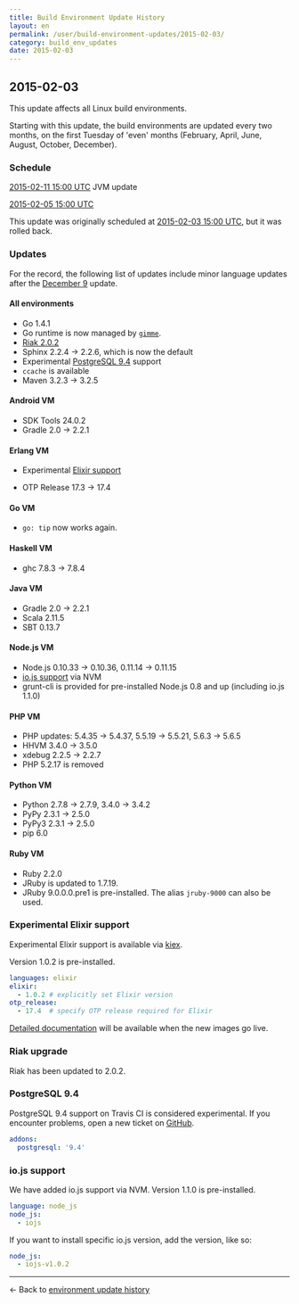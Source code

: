 ```yaml
---
title: Build Environment Update History
layout: en
permalink: /user/build-environment-updates/2015-02-03/
category: build_env_updates
date: 2015-02-03
---
```


## 2015-02-03

This update affects all Linux build environments.

Starting with this update, the build environments are updated
every two months, on the first Tuesday of 'even' months
(February, April, June, August, October, December).

### Schedule

[2015-02-11 15:00 UTC](http://everytimezone.com/#2015-2-11,180,cn3) JVM update

[2015-02-05 15:00 UTC](http://everytimezone.com/#2015-2-5,180,cn3)

<div class="note-box">
This update was originally scheduled at <a href="http://everytimezone.com/#2015-2-3,180,cn3">
2015-02-03 15:00 UTC</a>,
but it was rolled back.
</div>

### Updates

For the record, the following list of updates include minor language updates
after the [December 9](../2014-12-09/) update.

#### All environments

- Go 1.4.1
- Go runtime is now managed by [`gimme`](https://github.com/meatballhat/gimme).
- [Riak 2.0.2](#riak_update)
- Sphinx 2.2.4 → 2.2.6, which is now the default
- Experimental [PostgreSQL 9.4](#postgresql_94) support
- `ccache` is available
- Maven 3.2.3 → 3.2.5

#### Android VM

- SDK Tools 24.0.2
- Gradle 2.0 → 2.2.1

#### Erlang VM

- Experimental [Elixir support](#elixir)

- OTP Release 17.3 → 17.4

#### Go VM

- `go: tip` now works again.

#### Haskell VM

- ghc 7.8.3 → 7.8.4

#### Java VM

- Gradle 2.0 → 2.2.1
- Scala 2.11.5
- SBT 0.13.7

#### Node.js VM

- Node.js 0.10.33 → 0.10.36, 0.11.14 → 0.11.15
- [io.js support](#iojs_support) via NVM
- grunt-cli is provided for pre-installed Node.js 0.8 and up (including io.js 1.1.0)

#### PHP VM

- PHP updates: 5.4.35 → 5.4.37, 5.5.19 → 5.5.21, 5.6.3 → 5.6.5
- HHVM 3.4.0 → 3.5.0
- xdebug 2.2.5 → 2.2.7
- PHP 5.2.17 is removed

#### Python VM

- Python 2.7.8 → 2.7.9, 3.4.0 → 3.4.2
- PyPy 2.3.1 → 2.5.0
- PyPy3 2.3.1 → 2.5.0
- pip 6.0

#### Ruby VM

- Ruby 2.2.0
- JRuby is updated to 1.7.19.
- JRuby 9.0.0.0.pre1 is pre-installed. The alias `jruby-9000` can also be used.

### Experimental <a name="elixir">Elixir support</a>

Experimental Elixir support is available via [kiex](https://github.com/taylor/kiex).

Version 1.0.2 is pre-installed.

```yaml
languages: elixir
elixir:
  - 1.0.2 # explicitly set Elixir version
otp_release:
  - 17.4  # specify OTP release required for Elixir
```

[Detailed documentation](/user/languages/elixir) will be available when
the new images go live.

### <a name="riak_update">Riak upgrade</a>

Riak has been updated to 2.0.2.

### <a name="postgresql_94">PostgreSQL 9.4</a>

PostgreSQL 9.4 support on Travis CI is considered experimental.
If you encounter problems, open a new ticket on
[GitHub](https://github.com/travis-ci/travis-ci/issues/new).

```yaml
addons:
  postgresql: '9.4'
```

### <a name="iojs_support">io.js support</a>

We have added io.js support via NVM.
Version 1.1.0 is pre-installed.

```yaml
language: node_js
node_js:
  - iojs
```

If you want to install specific io.js version, add the version, like so:

```yaml
node_js:
  - iojs-v1.0.2
```

***

← Back to [environment update history](..)
